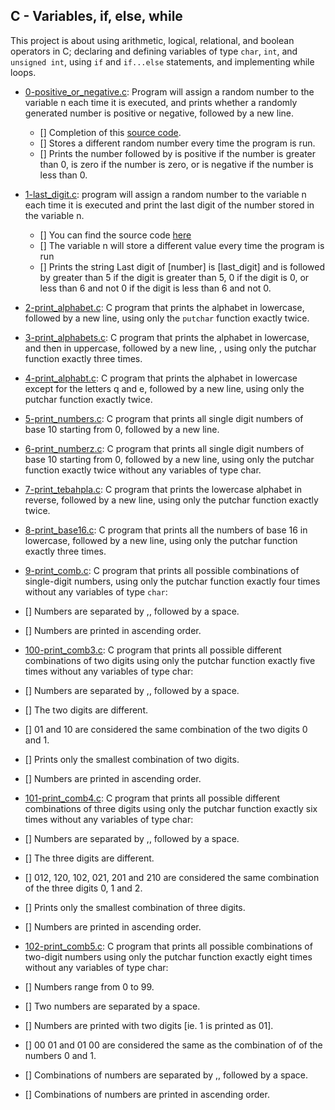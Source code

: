 ## C - Variables, if, else, while ##

This project is about using arithmetic, logical, relational, and boolean operators in C; declaring and defining variables of type `char`, `int`, and `unsigned int`, using `if` and `if...else` statements, and implementing while loops.

- [0-positive_or_negative.c](https://github.com/Callistus25/alx-low_level_programming/blob/master/0x01-variables_if_else_while/0-positive_or_negative.c): Program will assign a random number to the variable n each time it is executed, and prints whether a randomly generated number is positive or negative, followed by a new line.
	- [] Completion of this [source code](https://alx-intranet.hbtn.io/rltoken/rrqNDWjrCWdARnWFLPExPw).
	- [] Stores a different random number every time the program is run.
	- [] Prints the number followed by is positive if the number is greater than 0, is zero if the number is zero, or is negative if the number is less than 0.

- [1-last_digit.c](https://github.com/Callistus25/alx-low_level_programming/blob/master/0x01-variables_if_else_while/1-last_digit.c): program will assign a random number to the variable n each time it is executed and print the last digit of the number stored in the variable n.
	- [] You can find the source code [here](https://alx-intranet.hbtn.io/rltoken/5HWhPDsq3jq1yCRQFrLl4Q)
	- [] The variable n will store a different value every time the program is run
	- [] Prints the string Last digit of [number] is [last_digit] and is followed by greater than 5 if the digit is greater than 5, 0 if the digit is 0, or less than 6 and not 0 if the digit is less than 6 and not 0.
- [2-print_alphabet.c](https://github.com/Callistus25/alx-low_level_programming/blob/master/0x01-variables_if_else_while/2-print_alphabet.c): C program that prints the alphabet in lowercase, followed by a new line, using only the `putchar` function exactly twice.
- [3-print_alphabets.c](https://github.com/Callistus25/alx-low_level_programming/blob/master/0x01-variables_if_else_while/3-print_alphabets.c): C program that prints the alphabet in lowercase, and then in uppercase, followed by a new line, , using only the putchar function exactly three times.
- [4-print_alphabt.c](https://github.com/Callistus25/alx-low_level_programming/blob/master/0x01-variables_if_else_while/4-print_alphabt.c): C program that prints the alphabet in lowercase except for the letters q and e, followed by a new line, using only the putchar function exactly twice.
- [5-print_numbers.c](https://github.com/Callistus25/alx-low_level_programming/blob/master/0x01-variables_if_else_while/5-print_numbers.c): C program that prints all single digit numbers of base 10 starting from 0, followed by a new line.
- [6-print_numberz.c](https://github.com/Callistus25/alx-low_level_programming/blob/master/0x01-variables_if_else_while/6-print_numberz.c): C program that prints all single digit numbers of base 10 starting from 0, followed by a new line, using only the putchar function exactly twice without any variables of type char.
- [7-print_tebahpla.c](https://github.com/Callistus25/alx-low_level_programming/blob/master/0x01-variables_if_else_while/7-print_tebahpla.c): C program that prints the lowercase alphabet in reverse, followed by a new line, using only the putchar function exactly twice.
- [8-print_base16.c](https://github.com/Callistus25/alx-low_level_programming/blob/master/0x01-variables_if_else_while/8-print_base16.c): C program that prints all the numbers of base 16 in lowercase, followed by a new line, using only the putchar function exactly three times.
- [9-print_comb.c](https://github.com/Callistus25/alx-low_level_programming/blob/master/0x01-variables_if_else_while/9-print_comb.c): C program that prints all possible combinations of single-digit numbers, using only the putchar function exactly four times without any variables of type `char`:
 - [] Numbers are separated by ,, followed by a space.
 - [] Numbers are printed in ascending order.
- [100-print_comb3.c](https://github.com/Callistus25/alx-low_level_programming/blob/master/0x01-variables_if_else_while/100-print_comb3.c): C program that prints all possible different combinations of two digits using only the putchar function exactly five times without any variables of type char:
 - [] Numbers are separated by ,, followed by a space.
 - [] The two digits are different.
 - [] 01 and 10 are considered the same combination of the two digits 0 and 1.
 - [] Prints only the smallest combination of two digits.
 - [] Numbers are printed in ascending order.
- [101-print_comb4.c](https://github.com/Callistus25/alx-low_level_programming/blob/master/0x01-variables_if_else_while/101-print_comb4.c): C program that prints all possible different combinations of three digits using only the putchar function exactly six times without any variables of type char:
 - [] Numbers are separated by ,, followed by a space.
 - [] The three digits are different.
 - [] 012, 120, 102, 021, 201 and 210 are considered the same combination of the three digits 0, 1 and 2.
 - [] Prints only the smallest combination of three digits.
 - [] Numbers are printed in ascending order.
- [102-print_comb5.c](https://github.com/Callistus25/alx-low_level_programming/blob/master/0x01-variables_if_else_while/102-print_comb5.c): C program that prints all possible combinations of two-digit numbers using only the putchar function exactly eight times without any variables of type char:
 - [] Numbers range from 0 to 99.
 - [] Two numbers are separated by a space.
 - [] Numbers are printed with two digits [ie. 1 is printed as 01].
 - [] 00 01 and 01 00 are considered the same as the combination of of the numbers 0 and 1.
 - [] Combinations of numbers are separated by ,, followed by a space.
 - [] Combinations of numbers are printed in ascending order.
